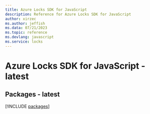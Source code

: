 ```yaml
---
title: Azure Locks SDK for JavaScript
description: Reference for Azure Locks SDK for JavaScript
author: xirzec
ms.author: jeffish
ms.data: 07/21/2023
ms.topic: reference
ms.devlang: javascript
ms.service: locks
---
```

# Azure Locks SDK for JavaScript - latest
## Packages - latest
[!INCLUDE [packages](locks-index.md)]